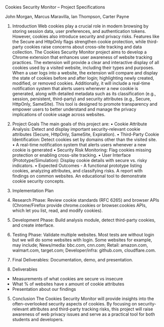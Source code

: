 Cookies Security Monitor – Project Specifications

John Morgan, Marcus Maravilla, Ian Thompson, Carter Payne
 
1. Introduction
Web cookies play a crucial role in modern browsing by storing session data, user preferences, and authentication tokens. However, cookies also introduce security and privacy risks. Features like the Secure and HttpOnly flags strengthen cookie protection, while third-party cookies raise concerns about cross-site tracking and data collection. 
The Cookies Security Monitor project aims to develop a Chrome extension that enhances user awareness of website tracking practices. The extension will provide a clear and interactive display of all cookies used by a visited website, including their types and purposes. When a user logs into a website, the extension will compare and display the state of cookies before and after login; highlighting newly created, modified, or removed cookies. Additionally, it will include a real-time notification system that alerts users whenever a new cookie is generated, along with detailed metadata such as its classification (e.g., session, persistent, third-party) and security attributes (e.g., Secure, HttpOnly, SameSite). This tool is designed to promote transparency and empower users to better understand and manage the privacy implications of cookie usage across websites.
 2. Project Goals
 	The main goals of this project are:
•	Cookie Attribute Analysis: Detect and display important security-relevant cookie attributes (Secure, HttpOnly, SameSite, Expiration).
•	Third-Party Cookie Identification: Detect cookies set by domains other than the visited site.
•	A real-time notification system that alerts users whenever a new cookie is generated
•	Security Risk Monitoring: Flag cookies missing protection or enabling cross-site tracking.
•	User Interface (Prototype/Simulation): Display cookie details with secure vs. risky indicators.
•	Expected Outcomes - A functional prototype listing cookies, analyzing attributes, and classifying risks. A report with findings on common websites. An educational tool to demonstrate cookie security concepts.

 3. Implementation Plan
1.	Research Phase: Review cookie standards (RFC 6265) and browser APIs (Chrome/Firefox provide chrome.cookies or browser.cookies APIs, which let you list, read, and modify cookies).
2.	Development Phase: Build analysis module, detect third-party cookies, and create interface.
3.	Testing Phase: Validate multiple websites. Most tests are without login but we will do some websites with login. Some websites for example, may include; News/media: bbc.com, cnn.com; Retail: amazon.com, walmart.com, target.com; Developer/infra: github.com, cloudflare.com.
4.	Final Deliverables: Documentation, demo, and presentation.

4.	Deliverables
- Measurements of what cookies are secure vs insecure
- What % of websites have x amount of cookie attributes
- Presentation about our findings
 5. Conclusion
The Cookies Security Monitor will provide insights into the often-overlooked security aspects of cookies. By focusing on security-relevant attributes and third-party tracking risks, this project will raise awareness of web privacy issues and serve as a practical tool for both students and developers.
